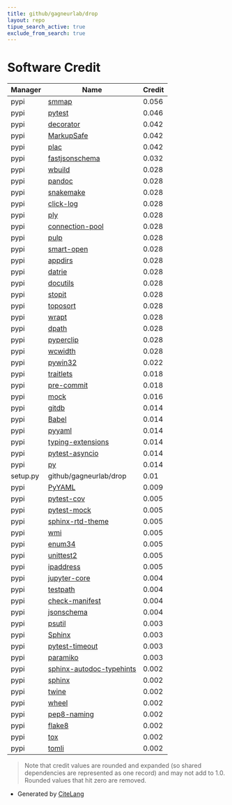 ```yaml
---
title: github/gagneurlab/drop
layout: repo
tipue_search_active: true
exclude_from_search: true
---
```

# Software Credit

|Manager|Name|Credit|
|-------|----|------|
|pypi|[smmap](https://github.com/gitpython-developers/smmap)|0.056|
|pypi|[pytest](https://pypi.org/project/pytest)|0.046|
|pypi|[decorator](https://github.com/micheles/decorator)|0.042|
|pypi|[MarkupSafe](https://palletsprojects.com/p/markupsafe/)|0.042|
|pypi|[plac](https://github.com/ialbert/plac)|0.042|
|pypi|[fastjsonschema](https://github.com/seznam/python-fastjsonschema)|0.032|
|pypi|[wbuild](https://github.com/gagneurlab/wBuild)|0.028|
|pypi|[pandoc](https://boisgera.github.io/pandoc/)|0.028|
|pypi|[snakemake](https://snakemake.readthedocs.io)|0.028|
|pypi|[click-log](https://github.com/click-contrib/click-log)|0.028|
|pypi|[ply](http://www.dabeaz.com/ply/)|0.028|
|pypi|[connection-pool](https://github.com/zhouyl/ConnectionPool)|0.028|
|pypi|[pulp](https://github.com/coin-or/pulp)|0.028|
|pypi|[smart-open](https://github.com/piskvorky/smart_open)|0.028|
|pypi|[appdirs](http://github.com/ActiveState/appdirs)|0.028|
|pypi|[datrie](https://github.com/kmike/datrie)|0.028|
|pypi|[docutils](https://docutils.sourceforge.io/)|0.028|
|pypi|[stopit](http://pypi.python.org/pypi/stopit)|0.028|
|pypi|[toposort](https://pypi.org/project/toposort)|0.028|
|pypi|[wrapt](https://github.com/GrahamDumpleton/wrapt)|0.028|
|pypi|[dpath](https://www.github.com/akesterson/dpath-python)|0.028|
|pypi|[pyperclip](https://github.com/asweigart/pyperclip)|0.028|
|pypi|[wcwidth](https://pypi.org/project/wcwidth)|0.028|
|pypi|[pywin32](https://pypi.org/project/pywin32)|0.022|
|pypi|[traitlets](https://traitlets.readthedocs.io/)|0.018|
|pypi|[pre-commit](https://pypi.org/project/pre-commit)|0.018|
|pypi|[mock](https://pypi.org/project/mock)|0.016|
|pypi|[gitdb](https://github.com/gitpython-developers/gitdb)|0.014|
|pypi|[Babel](https://pypi.org/project/Babel)|0.014|
|pypi|[pyyaml](https://pypi.org/project/pyyaml)|0.014|
|pypi|[typing-extensions](https://pypi.org/project/typing-extensions)|0.014|
|pypi|[pytest-asyncio](https://pypi.org/project/pytest-asyncio)|0.014|
|pypi|[py](https://pypi.org/project/py)|0.014|
|setup.py|github/gagneurlab/drop|0.01|
|pypi|[PyYAML](https://pypi.org/project/PyYAML)|0.009|
|pypi|[pytest-cov](https://github.com/pytest-dev/pytest-cov)|0.005|
|pypi|[pytest-mock](https://pypi.org/project/pytest-mock)|0.005|
|pypi|[sphinx-rtd-theme](https://pypi.org/project/sphinx-rtd-theme)|0.005|
|pypi|[wmi](https://pypi.org/project/wmi)|0.005|
|pypi|[enum34](https://pypi.org/project/enum34)|0.005|
|pypi|[unittest2](https://pypi.org/project/unittest2)|0.005|
|pypi|[ipaddress](https://pypi.org/project/ipaddress)|0.005|
|pypi|[jupyter-core](https://jupyter.org)|0.004|
|pypi|[testpath](https://pypi.org/project/testpath)|0.004|
|pypi|[check-manifest](https://pypi.org/project/check-manifest)|0.004|
|pypi|[jsonschema](https://pypi.org/project/jsonschema)|0.004|
|pypi|[psutil](https://github.com/giampaolo/psutil)|0.003|
|pypi|[Sphinx](https://pypi.org/project/Sphinx)|0.003|
|pypi|[pytest-timeout](https://pypi.org/project/pytest-timeout)|0.003|
|pypi|[paramiko](https://pypi.org/project/paramiko)|0.003|
|pypi|[sphinx-autodoc-typehints](https://pypi.org/project/sphinx-autodoc-typehints)|0.002|
|pypi|[sphinx](https://pypi.org/project/sphinx)|0.002|
|pypi|[twine](https://pypi.org/project/twine)|0.002|
|pypi|[wheel](https://pypi.org/project/wheel)|0.002|
|pypi|[pep8-naming](https://pypi.org/project/pep8-naming)|0.002|
|pypi|[flake8](https://pypi.org/project/flake8)|0.002|
|pypi|[tox](https://pypi.org/project/tox)|0.002|
|pypi|[tomli](https://pypi.org/project/tomli)|0.002|


> Note that credit values are rounded and expanded (so shared dependencies are represented as one record) and may not add to 1.0. Rounded values that hit zero are removed.


- Generated by [CiteLang](https://github.com/vsoch/citelang)
